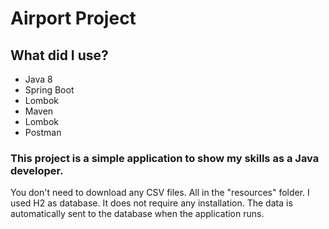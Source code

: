 # Airport Project
## What did I use?
* Java 8
* Spring Boot
* Lombok
* Maven
* Lombok
* Postman

### This project is a simple application to show my skills as a Java developer.

You don't need to download any CSV files. All in the "resources" folder.
I used H2 as database. It does not require any installation. The data is automatically sent to the database when the application runs.
